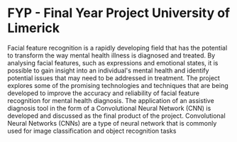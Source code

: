 # FYP - Final Year Project University of Limerick
Facial feature recognition is a rapidly developing field that has the potential to transform the way mental health illness is diagnosed and treated. 
By analysing facial features, such as expressions and emotional states, 
it is possible to gain insight into an individual's mental health and identify potential issues that may need to be addressed in treatment.
The project explores some of the promising technologies and techniques that are being developed to improve the accuracy and reliability of facial feature recognition for mental health diagnosis. 
The application of an assistive diagnosis tool in the form of a Convolutional Neural Network (CNN) is developed and discussed as the final product of the project.
Convolutional Neural Networks (CNNs) are a type of neural network that is commonly used for image classification and object recognition tasks
